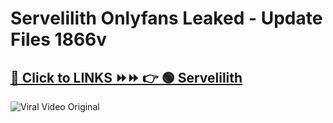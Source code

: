
 # Servelilith Onlyfans Leaked - Update Files 1866v

## <h2><a href="https://clipsfans.com/Servelilith&ref=git">🔗 Click to LINKS ⏩⏩ 👉 🟢 Servelilith </a></h2>

<a href="https://clipsfans.com/Servelilith&ref=git" rel="nofollow" data-target="animated-image.originalLink"><img src="https://i.ibb.co.com/xMMVF88/686577567.gif" alt="Viral Video Original" style="max-width: 100%; display: inline-block;" data-target="animated-image.originalImage"></a>

